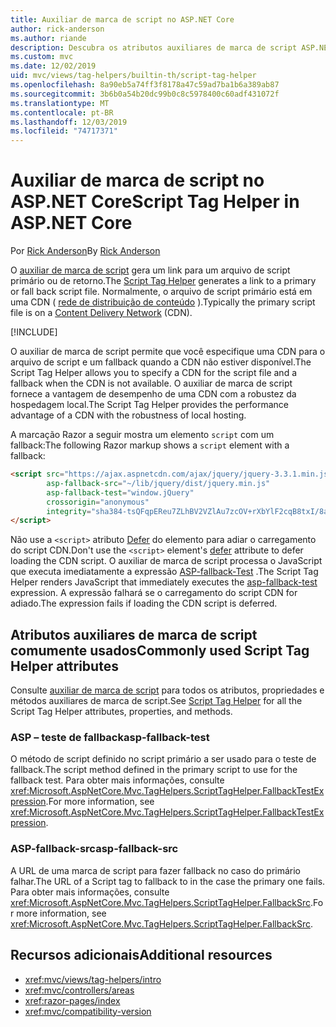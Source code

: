 ```yaml
---
title: Auxiliar de marca de script no ASP.NET Core
author: rick-anderson
ms.author: riande
description: Descubra os atributos auxiliares de marca de script ASP.NET Core e a função que cada atributo desempenha ao estender o comportamento da marca de script HTML.
ms.custom: mvc
ms.date: 12/02/2019
uid: mvc/views/tag-helpers/builtin-th/script-tag-helper
ms.openlocfilehash: 8a90eb5a74ff3f8178a47c59ad7ba1b6a389ab87
ms.sourcegitcommit: 3b6b0a54b20dc99b0c8c5978400c60adf431072f
ms.translationtype: MT
ms.contentlocale: pt-BR
ms.lasthandoff: 12/03/2019
ms.locfileid: "74717371"
---
```

# <a name="script-tag-helper-in-aspnet-core"></a><span data-ttu-id="f7de6-103">Auxiliar de marca de script no ASP.NET Core</span><span class="sxs-lookup"><span data-stu-id="f7de6-103">Script Tag Helper in ASP.NET Core</span></span>

<span data-ttu-id="f7de6-104">Por [Rick Anderson](https://twitter.com/RickAndMSFT)</span><span class="sxs-lookup"><span data-stu-id="f7de6-104">By [Rick Anderson](https://twitter.com/RickAndMSFT)</span></span>

<span data-ttu-id="f7de6-105">O [auxiliar de marca de script](xref:Microsoft.AspNetCore.Mvc.TagHelpers.ScriptTagHelper) gera um link para um arquivo de script primário ou de retorno.</span><span class="sxs-lookup"><span data-stu-id="f7de6-105">The [Script Tag Helper](xref:Microsoft.AspNetCore.Mvc.TagHelpers.ScriptTagHelper) generates a link to a primary or fall back script file.</span></span> <span data-ttu-id="f7de6-106">Normalmente, o arquivo de script primário está em uma CDN ( [rede de distribuição de conteúdo](/office365/enterprise/content-delivery-networks#what-exactly-is-a-cdn) ).</span><span class="sxs-lookup"><span data-stu-id="f7de6-106">Typically the primary script file is on a [Content Delivery Network](/office365/enterprise/content-delivery-networks#what-exactly-is-a-cdn) (CDN).</span></span>

[!INCLUDE[](~/includes/cdn.md)]

<span data-ttu-id="f7de6-107">O auxiliar de marca de script permite que você especifique uma CDN para o arquivo de script e um fallback quando a CDN não estiver disponível.</span><span class="sxs-lookup"><span data-stu-id="f7de6-107">The Script Tag Helper allows you to specify a CDN for the script file and a fallback when the CDN is not available.</span></span> <span data-ttu-id="f7de6-108">O auxiliar de marca de script fornece a vantagem de desempenho de uma CDN com a robustez da hospedagem local.</span><span class="sxs-lookup"><span data-stu-id="f7de6-108">The Script Tag Helper provides the performance advantage of a CDN with the robustness of local hosting.</span></span>

<span data-ttu-id="f7de6-109">A marcação Razor a seguir mostra um elemento `script` com um fallback:</span><span class="sxs-lookup"><span data-stu-id="f7de6-109">The following Razor markup shows a `script` element with a fallback:</span></span>

```HTML
<script src="https://ajax.aspnetcdn.com/ajax/jquery/jquery-3.3.1.min.js"
        asp-fallback-src="~/lib/jquery/dist/jquery.min.js"
        asp-fallback-test="window.jQuery"
        crossorigin="anonymous"
        integrity="sha384-tsQFqpEReu7ZLhBV2VZlAu7zcOV+rXbYlF2cqB8txI/8aZajjp4Bqd+V6D5IgvKT">
</script>
```

<span data-ttu-id="f7de6-110">Não use a `<script>` atributo [Defer](https://developer.mozilla.org/docs/Web/HTML/Element/script) do elemento para adiar o carregamento do script CDN.</span><span class="sxs-lookup"><span data-stu-id="f7de6-110">Don't use the `<script>` element's [defer](https://developer.mozilla.org/docs/Web/HTML/Element/script) attribute to defer loading the CDN script.</span></span> <span data-ttu-id="f7de6-111">O auxiliar de marca de script processa o JavaScript que executa imediatamente a expressão [ASP-fallback-Test](#asp-fallback-test) .</span><span class="sxs-lookup"><span data-stu-id="f7de6-111">The Script Tag Helper renders JavaScript that immediately executes the [asp-fallback-test](#asp-fallback-test) expression.</span></span> <span data-ttu-id="f7de6-112">A expressão falhará se o carregamento do script CDN for adiado.</span><span class="sxs-lookup"><span data-stu-id="f7de6-112">The expression fails if loading the CDN script is deferred.</span></span>

## <a name="commonly-used-script-tag-helper-attributes"></a><span data-ttu-id="f7de6-113">Atributos auxiliares de marca de script comumente usados</span><span class="sxs-lookup"><span data-stu-id="f7de6-113">Commonly used Script Tag Helper attributes</span></span>

<span data-ttu-id="f7de6-114">Consulte [auxiliar de marca de script](xref:Microsoft.AspNetCore.Mvc.TagHelpers.ScriptTagHelper) para todos os atributos, propriedades e métodos auxiliares de marca de script.</span><span class="sxs-lookup"><span data-stu-id="f7de6-114">See [Script Tag Helper](xref:Microsoft.AspNetCore.Mvc.TagHelpers.ScriptTagHelper) for all the Script Tag Helper attributes, properties, and methods.</span></span>

### <a name="asp-fallback-test"></a><span data-ttu-id="f7de6-115">ASP – teste de fallback</span><span class="sxs-lookup"><span data-stu-id="f7de6-115">asp-fallback-test</span></span>

<span data-ttu-id="f7de6-116">O método de script definido no script primário a ser usado para o teste de fallback.</span><span class="sxs-lookup"><span data-stu-id="f7de6-116">The script method defined in the primary script to use for the fallback test.</span></span> <span data-ttu-id="f7de6-117">Para obter mais informações, consulte <xref:Microsoft.AspNetCore.Mvc.TagHelpers.ScriptTagHelper.FallbackTestExpression>.</span><span class="sxs-lookup"><span data-stu-id="f7de6-117">For more information, see <xref:Microsoft.AspNetCore.Mvc.TagHelpers.ScriptTagHelper.FallbackTestExpression>.</span></span>

### <a name="asp-fallback-src"></a><span data-ttu-id="f7de6-118">ASP-fallback-src</span><span class="sxs-lookup"><span data-stu-id="f7de6-118">asp-fallback-src</span></span>

<span data-ttu-id="f7de6-119">A URL de uma marca de script para fazer fallback no caso do primário falhar.</span><span class="sxs-lookup"><span data-stu-id="f7de6-119">The URL of a Script tag to fallback to in the case the primary one fails.</span></span> <span data-ttu-id="f7de6-120">Para obter mais informações, consulte <xref:Microsoft.AspNetCore.Mvc.TagHelpers.ScriptTagHelper.FallbackSrc>.</span><span class="sxs-lookup"><span data-stu-id="f7de6-120">For more information, see <xref:Microsoft.AspNetCore.Mvc.TagHelpers.ScriptTagHelper.FallbackSrc>.</span></span>

## <a name="additional-resources"></a><span data-ttu-id="f7de6-121">Recursos adicionais</span><span class="sxs-lookup"><span data-stu-id="f7de6-121">Additional resources</span></span>

* <xref:mvc/views/tag-helpers/intro>
* <xref:mvc/controllers/areas>
* <xref:razor-pages/index>
* <xref:mvc/compatibility-version>
